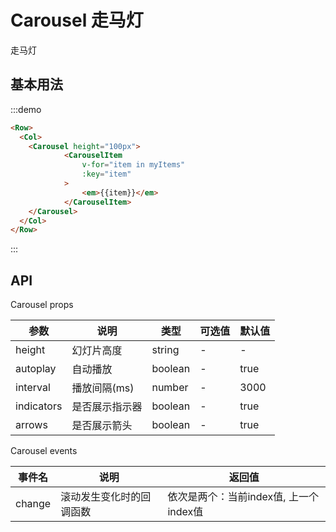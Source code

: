 # Carousel 走马灯

走马灯

## 基本用法

:::demo 

```html
<Row>
  <Col>
    <Carousel height="100px">
			<CarouselItem 
				v-for="item in myItems"
				:key="item"
			>
				<em>{{item}}</em>
			</CarouselItem>
    </Carousel>
  </Col>
</Row>
```
:::

## API

Carousel props

| 参数 | 说明 | 类型 | 可选值 | 默认值 |
|---- |---- |---- |---- |---- |
| height | 幻灯片高度 | string | - | - |
| autoplay | 自动播放 | boolean | - | true |
| interval | 播放间隔(ms) | number | - | 3000 |
| indicators | 是否展示指示器 | boolean | - | true |
| arrows | 是否展示箭头 | boolean | - | true |

Carousel events

| 事件名 | 说明 | 返回值 |
|---- |---- |---- |
| change | 滚动发生变化时的回调函数 | 依次是两个：当前index值, 上一个index值 |

<script>
  import Row from '@/components/row';
  import Col from '@/components/col';
  import Carousel from '@/components/carousel';
  import CarouselItem from '@/components/carousel-item';

  export default {
    components: {
      Row,
      Col,
      Carousel,
      CarouselItem,
    },
    data: () => {
    	return {
    		myItems: [1, 2, 3]
    	};
    },
    methods: {
    },
  };
</script>
<style lang="scss" scoped>
  .v-carousel--item:nth-child(2n) {
     background-color: #1477e6;
  }
  
  .v-carousel--item:nth-child(2n+1) {
     background-color: #395677;
  }
  em{
  	font-size: 20px;
  	color: #ff0;
  	text-align: center;
  	display: inline-block;
  	width: 100%;
  }
</style>
